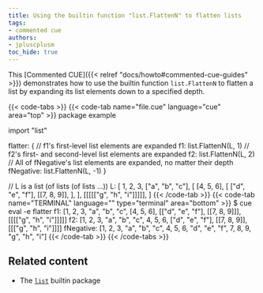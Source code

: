 ```yaml
---
title: Using the builtin function "list.FlattenN" to flatten lists
tags:
- commented cue
authors:
- jpluscplusm
toc_hide: true
---
```


This [Commented CUE]({{< relref "docs/howto#commented-cue-guides" >}})
demonstrates how to use the builtin function `list.FlattenN` to flatten a list
by expanding its list elements down to a specified depth.

{{< code-tabs >}}
{{< code-tab name="file.cue" language="cue"  area="top" >}}
package example

import "list"

flatter: {
	// f1's first-level list elements are expanded
	f1: list.FlattenN(L, 1)
	// f2's first- and second-level list elements are expanded
	f2: list.FlattenN(L, 2)
	// All of fNegative's list elements are expanded, no matter their depth
	fNegative: list.FlattenN(L, -1)
}

// L is a list (of lists (of lists ...))
L: [
	1, 2, 3,
	["a", "b", "c"],
	[
		[4, 5, 6],
		[
			["d", "e", "f"],
			[[7, 8, 9]],
		],
	],
	[[[[["g", "h", "i"]]]]],
]
{{< /code-tab >}}
{{< code-tab name="TERMINAL" language="" type="terminal" area="bottom" >}}
$ cue eval -e flatter
f1: [1, 2, 3, "a", "b", "c", [4, 5, 6], [["d", "e", "f"], [[7, 8, 9]]], [[[["g", "h", "i"]]]]]
f2: [1, 2, 3, "a", "b", "c", 4, 5, 6, ["d", "e", "f"], [[7, 8, 9]], [[["g", "h", "i"]]]]
fNegative: [1, 2, 3, "a", "b", "c", 4, 5, 6, "d", "e", "f", 7, 8, 9, "g", "h", "i"]
{{< /code-tab >}}
{{< /code-tabs >}}

## Related content

- The [`list`](https://pkg.go.dev/cuelang.org/go/pkg/list) builtin package
